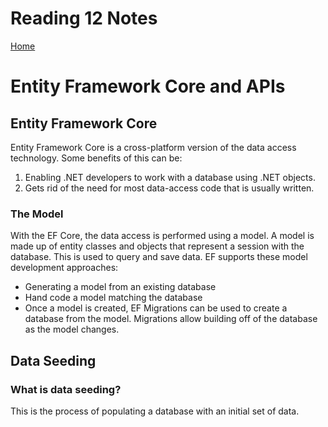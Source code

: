 # Reading 12 Notes

[Home](README.md)

# Entity Framework Core and APIs

## Entity Framework Core
Entity Framework Core is a cross-platform version of the data access technology. Some benefits of this can be:
1. Enabling .NET developers to work with a database using .NET objects.
2. Gets rid of the need for most data-access code that is usually written. 

### The Model
With the EF Core, the data access is performed using a model. A model is made up of entity classes and objects that represent a session with the database. This is used to query and save data. EF supports these model development approaches:

- Generating a model from an existing database
- Hand code a model matching the database
- Once a model is created, EF Migrations can be used to create a database from the model. Migrations allow building off of the database as the model changes.

## Data Seeding
### What is data seeding?
This is the process of populating a database with an initial set of data.



